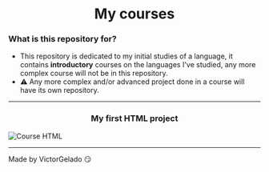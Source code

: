 <h1 align="center">My courses</h1>

### What is this repository for?
* This repository is dedicated to my initial studies of a language, it contains **introductory** courses on the languages I've studied, any more complex course will not be in this repository.
* ⚠️ Any more complex and/or advanced project done in a course will have its own repository.

---
<h3 align="center">My first HTML project</h3>
<div><img src="./Curso-HTML5/course-html.gif" alt="Course HTML"></div>

---
Made by VictorGelado 😏

